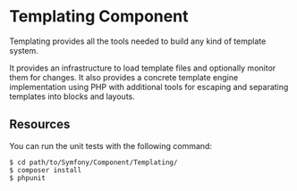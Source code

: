 Templating Component
====================

Templating provides all the tools needed to build any kind of template system.

It provides an infrastructure to load template files and optionally monitor
them for changes. It also provides a concrete template engine implementation
using PHP with additional tools for escaping and separating templates into
blocks and layouts.

Resources
---------

You can run the unit tests with the following command:

    $ cd path/to/Symfony/Component/Templating/
    $ composer install
    $ phpunit
